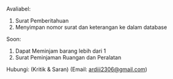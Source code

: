 Avaliabel:
1. Surat Pemberitahuan
2. Menyimpan nomor surat dan keterangan ke dalam database

Soon: 
1. Dapat Meminjam barang lebih dari 1
2. Surat Peminjaman Ruangan dan Peralatan

Hubungi: (Kritik & Saran)
(Email: ardiii2306@gmail.com)
